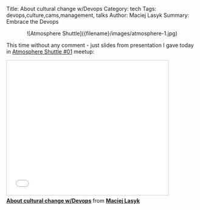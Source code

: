 Title: About cultural change w/Devops
Category: tech
Tags: devops,culture,cams,management, talks
Author: Maciej Lasyk
Summary: Embrace the Devops

<center>![Atmosphere Shuttle]({filename}/images/atmosphere-1.jpg)</center>

This time without any comment - just slides from presentation I gave today in
[Atmosphere Shuttle #01](http://www.meetup.com/Atmosphere/events/221099327/)
meetup:

<iframe src="//www.slideshare.net/slideshow/embed_code/46335851" width="425"
height="355" frameborder="0" marginwidth="0" marginheight="0" scrolling="no"
style="border:1px solid #CCC; border-width:1px; margin-bottom:5px; max-width:
100%;" allowfullscreen> </iframe> <div style="margin-bottom:5px"> <strong> <a
href="//www.slideshare.net/d0cent/about-cultural-change-wdevops" title="About
cultural change w/Devops" target="_blank">About cultural change w/Devops</a>
</strong> from <strong><a href="//www.slideshare.net/d0cent"
target="_blank">Maciej Lasyk</a></strong> </div>
